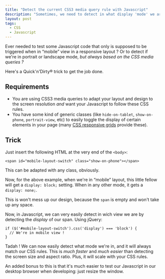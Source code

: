 ```yaml
---
title: "Detect the current CSS3 media query rule with Javascript"
description: "Sometimes, we need to detect in what display 'mode' we are with JS. Classical methods involve detecting screen size or user agents, but there is a far simpler technique."
layout: post
tags:
  - CSS
  - Javascript
---
```


Ever needed to test some Javascript code that only is supposed to be triggered when in &ldquo;mobile&rdquo; view in a responsive layout ? Or to detect if we're in portrait or landscape mode, *but always based on the CSS media queries ?*

Here's a Quick'n'Dirty&reg; trick to get the job done.

## Requirements

* You are using CSS3 media queries to adapt your layout and design to the screen resolution *and* want your Javascript to follow these CSS rules.
* You have some kind of generic classes (like `hide-on-tablet`, `show-on-phone`, `portrait-view`, etc) to easily toggle the display of certain elements in your page (many [CSS responsive grids](https://github.com/connecti/cssgrid) provide these).

## Trick

Just insert the following HTML at the very end of the `<body>`:

    <span id="mobile-layout-switch" class="show-on-phone"></span>

This can be adapted with any class, obviously.

Now, for the above example, when we're in &ldquo;mobile&rdquo; layout, this little fellow will get a `display: block;` setting. When in any other mode, it gets a `display: none;`.

This is won't mess up our design, because the `span` is empty and won't take up any space.

Now, in Javascript, we can very easily detect in wich view we are by detecting the *display* of our span. Using jQuery:

    if ($('#mobile-layout-switch').css('display') === 'block') {
      // We're in mobile view !
    }

Tadah ! We can now easily detect what mode we're in, and it will always match our CSS rules. This is *much faster* and *much easier* than detecting the screen size and aspect ratio. Plus, it will scale with your CSS rules.

An added bonus to this is that it's much easier to test our Javascript in our desktop browser when developing: just resize the window.
